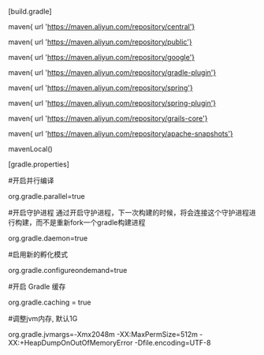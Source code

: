 [build.gradle]

maven{ url 'https://maven.aliyun.com/repository/central'}

maven{ url 'https://maven.aliyun.com/repository/public'}

maven{ url 'https://maven.aliyun.com/repository/google'}

maven{ url 'https://maven.aliyun.com/repository/gradle-plugin'}

maven{ url 'https://maven.aliyun.com/repository/spring'}

maven{ url 'https://maven.aliyun.com/repository/spring-plugin'}

maven{ url 'https://maven.aliyun.com/repository/grails-core'}

maven{ url 'https://maven.aliyun.com/repository/apache-snapshots'}

mavenLocal()


[gradle.properties]

#开启并行编译

org.gradle.parallel=true

#开启守护进程 通过开启守护进程，下一次构建的时候，将会连接这个守护进程进行构建，而不是重新fork一个gradle构建进程

org.gradle.daemon=true

#启用新的孵化模式

org.gradle.configureondemand=true

#开启 Gradle 缓存

org.gradle.caching = true

#调整jvm内存, 默认1G

org.gradle.jvmargs=-Xmx2048m -XX:MaxPermSize=512m -XX:+HeapDumpOnOutOfMemoryError -Dfile.encoding=UTF-8

